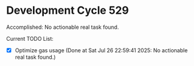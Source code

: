 # Development Cycle 529

Accomplished: No actionable real task found.

Current TODO List:

- [x] Optimize gas usage  (Done at Sat Jul 26 22:59:41 2025: No actionable real task found.)